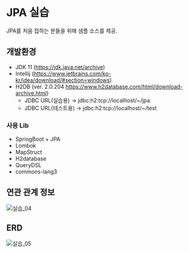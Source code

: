 # JPA 실습
JPA를 처음 접하는 분들을 위해 샘플 소스를 제공.

## 개발환경
+ JDK 11 (<https://jdk.java.net/archive>)
+ Intellij (<https://www.jetbrains.com/ko-kr/idea/download/#section=windows>)
+ H2DB (ver. 2.0.204 <https://www.h2database.com/html/download-archive.html>)
  + JDBC URL(실습용) -> jdbc:h2:tcp://localhost/~/jpa
  + JDBC URL(테스트용) -> jdbc:h2:tcp://localhost/~/test
### 사용 Lib
- SpringBoot + JPA
- Lombok
- MapStruct
- H2database
- QueryDSL
- commons-lang3

## 연관 관계 정보
![실습_04](https://user-images.githubusercontent.com/24489605/235556061-9844ff31-023e-4782-b5fa-db1a2cb5511a.JPG)

## ERD
![실습_05](https://user-images.githubusercontent.com/24489605/235556075-f3993bca-094e-4694-bfc5-2cea042af7c6.JPG)
